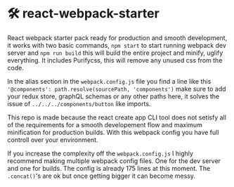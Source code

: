 # 🛠 react-webpack-starter
 React webpack starter pack ready for production and smooth development, it works with two basic commands, `npm start` to start running webpack dev server and `npm run build` this will build the entire project and minify, uglify everything. It includes Purifycss, this will remove any unused css from the code.
 
 In the alias section in the `webpack.config.js` file you find a line like this ` '@components': path.resolve(sourcePath, 'components')` make sure to add your redux store, graphQL schemas or any other paths here, it solves the issue of `../../../components/button` like imports.

This repo is made because the react create app CLI tool does not setisfy all of the requirements for a smooth developement flow and maximum minification for production builds. With this webpack config you have full controll over your environment. 

If you increase the complexity off the `webpack.config.js` I highly recommend making multiple webpack config files. One for the dev server and one for builds. The config is already 175 lines at this moment. The `.concat()`'s are ok but once getting bigger it can become messy.
